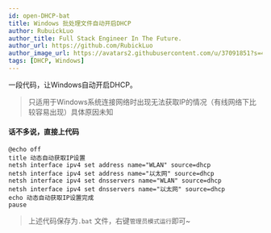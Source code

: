 ```yaml
---
id: open-DHCP-bat
title: Windows 批处理文件自动开启DHCP
author: RubuickLuo
author_title: Full Stack Engineer In The Future.
author_url: https://github.com/RubickLuo
author_image_url: https://avatars2.githubusercontent.com/u/37091851?s=460&u=e40dc2d7c599eb8e32d86dad3a9a20c388f30b3b&v=4
tags: [DHCP, Windows]
---
```


一段代码，让Windows自动开启DHCP。
> 只适用于Windows系统连接网络时出现无法获取IP的情况（有线网络下比较容易出现）具体原因未知

<!--truncate-->

#### 话不多说，直接上代码
```
@echo off
title 动态自动获取IP设置
netsh interface ipv4 set address name="WLAN" source=dhcp
netsh interface ipv4 set address name="以太网" source=dhcp
netsh interface ipv4 set dnsservers name="WLAN" source=dhcp
netsh interface ipv4 set dnsservers name="以太网" source=dhcp
echo 动态自动获取IP设置完成
pause
```

> 上述代码保存为`.bat` 文件，右键`管理员模式运行`即可~

